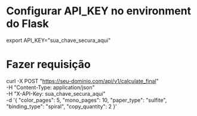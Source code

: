 # Configurar API_KEY no environment do Flask
export API_KEY="sua_chave_secura_aqui"

# Fazer requisição
curl -X POST "https://seu-dominio.com/api/v1/calculate_final" \
-H "Content-Type: application/json" \
-H "X-API-Key: sua_chave_secura_aqui" \
-d '{
  "color_pages": 5,
  "mono_pages": 10,
  "paper_type": "sulfite",
  "binding_type": "spiral",
  "copy_quantity": 2
}'